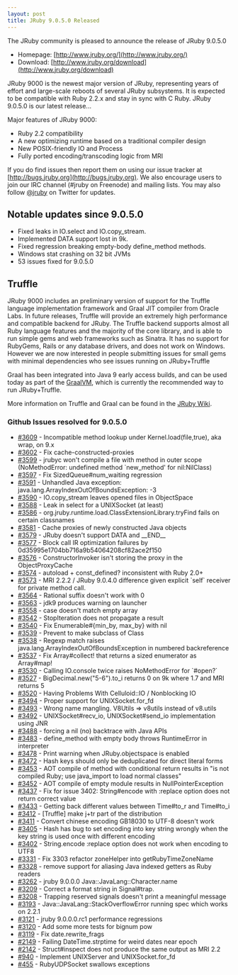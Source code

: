 ```yaml
---
layout: post
title: JRuby 9.0.5.0 Released
---
```

The JRuby community is pleased to announce the release of JRuby 9.0.5.0

- Homepage: [http://www.jruby.org/](http://www.jruby.org/)
- Download: [http://www.jruby.org/download](http://www.jruby.org/download)

JRuby 9000 is the newest major version of JRuby, representing years of effort and large-scale reboots of several JRuby subsystems.  It is expected to be compatible with Ruby 2.2.x and stay in sync with C Ruby.  JRuby 9.0.5.0 is our latest release...

Major features of JRuby 9000:

- Ruby 2.2 compatibility
- A new optimizing runtime based on a traditional compiler design
- New POSIX-friendly IO and Process
- Fully ported encoding/transcoding logic from MRI

If you do find issues then report them on using our issue tracker at [http://bugs.jruby.org](http://bugs.jruby.org). We also encourage users to join our IRC channel (#jruby on Freenode) and mailing lists. You may also follow [@jruby](https://twitter.com/jruby) on Twitter for updates.

## Notable updates since 9.0.5.0

- Fixed leaks in IO.select and IO.copy_stream.
- Implemented DATA support lost in 9k.
- Fixed regression breaking empty-body define_method methods.
- Windows stat crashing on 32 bit JVMs
- 53 issues fixed for 9.0.5.0

## Truffle

JRuby 9000 includes an preliminary version of support for the Truffle language implementation framework and Graal JIT compiler from Oracle Labs. In future releases, Truffle will provide an extremely high performance and compatible backend for JRuby. The Truffle backend supports almost all Ruby language features and the majority of the core library, and is able to run simple gems and web frameworks such as Sinatra. It has no support for RubyGems, Rails or any database drivers, and does not work on Windows. However we are now interested in people submitting issues for small gems with minimal dependencies who see issues running on JRuby+Truffle

Graal has been integrated into Java 9 early access builds, and can be used today as part of the [GraalVM](https://github.com/jruby/jruby/wiki/Downloading-GraalVM), which is currently the recommended way to run JRuby+Truffle.

More information on Truffle and Graal can be found in the [JRuby Wiki](https://github.com/jruby/jruby/wiki/Truffle).

### Github Issues resolved for 9.0.5.0

<ul>
<li><a href="https://github.com/jruby/jruby/issues/3609">#3609</a> - Incompatible method lookup under Kernel.load(file,true), aka wrap,  on 9.x</li>
<li><a href="https://github.com/jruby/jruby/pull/3602">#3602</a> - Fix cache-constructed-proxies</li>
<li><a href="https://github.com/jruby/jruby/issues/3599">#3599</a> - jrubyc won't compile a file with method in outer scope (NoMethodError: undefined method `new_method' for nil:NilClass)</li>
<li><a href="https://github.com/jruby/jruby/pull/3597">#3597</a> - Fix SizedQueue#num_waiting regression</li>
<li><a href="https://github.com/jruby/jruby/issues/3591">#3591</a> - Unhandled Java exception: java.lang.ArrayIndexOutOfBoundsException: -3</li>
<li><a href="https://github.com/jruby/jruby/issues/3590">#3590</a> - IO.copy_stream leaves opened files in ObjectSpace</li>
<li><a href="https://github.com/jruby/jruby/issues/3588">#3588</a> - Leak in select for a UNIXSocket (at least)</li>
<li><a href="https://github.com/jruby/jruby/issues/3586">#3586</a> - org.jruby.runtime.load.ClassExtensionLibrary.tryFind fails on certain classnames</li>
<li><a href="https://github.com/jruby/jruby/pull/3581">#3581</a> - Cache proxies of newly constructed Java objects</li>
<li><a href="https://github.com/jruby/jruby/issues/3579">#3579</a> - JRuby doesn't support DATA and __END__</li>
<li><a href="https://github.com/jruby/jruby/issues/3577">#3577</a> - Block call IR optimization failures by 0d35995e1704bb716a9b54064208cf82ace2f150</li>
<li><a href="https://github.com/jruby/jruby/issues/3576">#3576</a> - ConstructorInvoker isn't storing the proxy in the ObjectProxyCache</li>
<li><a href="https://github.com/jruby/jruby/issues/3574">#3574</a> - autoload + const_defined? inconsistent with Ruby 2.0+</li>
<li><a href="https://github.com/jruby/jruby/issues/3573">#3573</a> - MRI 2.2.2 / JRuby 9.0.4.0 difference given explicit `self` receiver for private method call.</li>
<li><a href="https://github.com/jruby/jruby/issues/3564">#3564</a> - Rational suffix doesn't work with 0</li>
<li><a href="https://github.com/jruby/jruby/issues/3563">#3563</a> - jdk9 produces warning on launcher</li>
<li><a href="https://github.com/jruby/jruby/issues/3558">#3558</a> - case doesn't match empty array</li>
<li><a href="https://github.com/jruby/jruby/issues/3542">#3542</a> - StopIteration does not propagate a result</li>
<li><a href="https://github.com/jruby/jruby/pull/3540">#3540</a> - Fix Enumerable#{min_by, max_by} with nil</li>
<li><a href="https://github.com/jruby/jruby/pull/3539">#3539</a> - Prevent to make subclass of Class</li>
<li><a href="https://github.com/jruby/jruby/issues/3538">#3538</a> - Regexp match raises java.lang.ArrayIndexOutOfBoundsException in numbered backreference</li>
<li><a href="https://github.com/jruby/jruby/pull/3537">#3537</a> - Fix Array#collect! that returns a sized enumerator as Array#map!</li>
<li><a href="https://github.com/jruby/jruby/issues/3530">#3530</a> - Calling IO.console twice raises NoMethodError for `#open?`</li>
<li><a href="https://github.com/jruby/jruby/issues/3527">#3527</a> - BigDecimal.new("5-6").to_i returns 0 on 9k where 1.7 and MRI returns 5</li>
<li><a href="https://github.com/jruby/jruby/issues/3520">#3520</a> - Having Problems With Celluloid::IO / Nonblocking IO</li>
<li><a href="https://github.com/jruby/jruby/pull/3494">#3494</a> - Proper support for UNIXSocket.for_fd</li>
<li><a href="https://github.com/jruby/jruby/issues/3493">#3493</a> - Wrong name mangling. V8Utils => v8utils instead of v8.utils</li>
<li><a href="https://github.com/jruby/jruby/pull/3492">#3492</a> - UNIXSocket#recv_io, UNIXSocket#send_io implementation using JNR</li>
<li><a href="https://github.com/jruby/jruby/pull/3488">#3488</a> - forcing a nil (no) backtrace with Java APIs</li>
<li><a href="https://github.com/jruby/jruby/issues/3483">#3483</a> - define_method with empty body throws RuntimeError in interpreter</li>
<li><a href="https://github.com/jruby/jruby/issues/3478">#3478</a> - Print warning when JRuby.objectspace is enabled</li>
<li><a href="https://github.com/jruby/jruby/issues/3472">#3472</a> - Hash keys should only be deduplicated for direct literal forms</li>
<li><a href="https://github.com/jruby/jruby/issues/3453">#3453</a> - AOT compile of method with conditional return results in "is not compiled Ruby; use java_import to load normal classes"</li>
<li><a href="https://github.com/jruby/jruby/issues/3452">#3452</a> - AOT compile of empty module results in NullPointerException</li>
<li><a href="https://github.com/jruby/jruby/pull/3437">#3437</a> - Fix for issue 3402: String#encode with :replace option does not return correct value</li>
<li><a href="https://github.com/jruby/jruby/issues/3433">#3433</a> - Getting back different values between Time#to_r and Time#to_i</li>
<li><a href="https://github.com/jruby/jruby/pull/3412">#3412</a> - [Truffle] make j+tr part of the distribution</li>
<li><a href="https://github.com/jruby/jruby/issues/3411">#3411</a> - Convert chinese encoding GB18030 to UTF-8 doesn't work</li>
<li><a href="https://github.com/jruby/jruby/issues/3405">#3405</a> - Hash has bug to set encoding into key string wrongly when the key string is used once with different encoding</li>
<li><a href="https://github.com/jruby/jruby/issues/3402">#3402</a> - String.encode :replace option does not work when encoding to UTF8</li>
<li><a href="https://github.com/jruby/jruby/pull/3331">#3331</a> - Fix 3303 refactor zoneHelper into getRubyTimeZoneName</li>
<li><a href="https://github.com/jruby/jruby/pull/3328">#3328</a> - remove support for aliasing Java indexed getters as Ruby readers</li>
<li><a href="https://github.com/jruby/jruby/issues/3262">#3262</a> - jruby 9.0.0.0 Java::JavaLang::Character.name</li>
<li><a href="https://github.com/jruby/jruby/pull/3209">#3209</a> - Correct a format string in Signal#trap.</li>
<li><a href="https://github.com/jruby/jruby/issues/3208">#3208</a> - Trapping reserved signals doesn't print a meaningful message</li>
<li><a href="https://github.com/jruby/jruby/issues/3193">#3193</a> - Java::JavaLang::StackOverflowError running spec which works on 2.2.1</li>
<li><a href="https://github.com/jruby/jruby/issues/3121">#3121</a> - jruby 9.0.0.0.rc1 performance regressions</li>
<li><a href="https://github.com/jruby/jruby/pull/3120">#3120</a> - Add some more tests for bignum pow</li>
<li><a href="https://github.com/jruby/jruby/pull/3119">#3119</a> - Fix date.rewrite_frags</li>
<li><a href="https://github.com/jruby/jruby/issues/2149">#2149</a> - Failing DateTime.strptime for weird dates near epoch</li>
<li><a href="https://github.com/jruby/jruby/issues/2142">#2142</a> - Struct#inspect does not produce the same output as MRI 2.2</li>
<li><a href="https://github.com/jruby/jruby/issues/940">#940</a> - Implement UNIXServer and UNIXSocket.for_fd</li>
<li><a href="https://github.com/jruby/jruby/issues/455">#455</a> - RubyUDPSocket swallows exceptions</li>
</ul>
